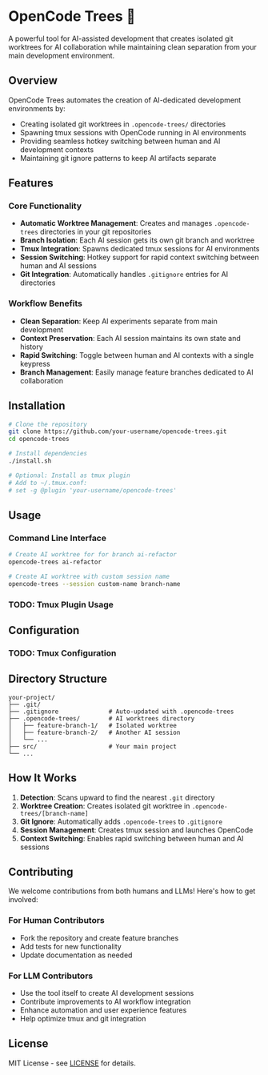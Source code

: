 # OpenCode Trees 🌳

A powerful tool for AI-assisted development that creates isolated git worktrees for AI collaboration while maintaining clean separation from your main development environment.

## Overview

OpenCode Trees automates the creation of AI-dedicated development environments by:
- Creating isolated git worktrees in `.opencode-trees/` directories
- Spawning tmux sessions with OpenCode running in AI environments  
- Providing seamless hotkey switching between human and AI development contexts
- Maintaining git ignore patterns to keep AI artifacts separate

## Features

### Core Functionality
- **Automatic Worktree Management**: Creates and manages `.opencode-trees` directories in your git repositories
- **Branch Isolation**: Each AI session gets its own git branch and worktree
- **Tmux Integration**: Spawns dedicated tmux sessions for AI environments
- **Session Switching**: Hotkey support for rapid context switching between human and AI sessions
- **Git Integration**: Automatically handles `.gitignore` entries for AI directories

### Workflow Benefits
- **Clean Separation**: Keep AI experiments separate from main development
- **Context Preservation**: Each AI session maintains its own state and history
- **Rapid Switching**: Toggle between human and AI contexts with a single keypress
- **Branch Management**: Easily manage feature branches dedicated to AI collaboration

## Installation

```bash
# Clone the repository
git clone https://github.com/your-username/opencode-trees.git
cd opencode-trees

# Install dependencies
./install.sh

# Optional: Install as tmux plugin
# Add to ~/.tmux.conf:
# set -g @plugin 'your-username/opencode-trees'
```

## Usage

### Command Line Interface

```bash
# Create AI worktree for for branch ai-refactor
opencode-trees ai-refactor

# Create AI worktree with custom session name
opencode-trees --session custom-name branch-name
```

### TODO: Tmux Plugin Usage

## Configuration

### TODO: Tmux Configuration

## Directory Structure

```
your-project/
├── .git/
├── .gitignore              # Auto-updated with .opencode-trees
├── .opencode-trees/        # AI worktrees directory
│   ├── feature-branch-1/   # Isolated worktree
│   ├── feature-branch-2/   # Another AI session
│   └── ...
├── src/                    # Your main project
└── ...
```

## How It Works

1. **Detection**: Scans upward to find the nearest `.git` directory
2. **Worktree Creation**: Creates isolated git worktree in `.opencode-trees/[branch-name]`
3. **Git Ignore**: Automatically adds `.opencode-trees` to `.gitignore`
4. **Session Management**: Creates tmux session and launches OpenCode
5. **Context Switching**: Enables rapid switching between human and AI sessions

## Contributing

We welcome contributions from both humans and LLMs! Here's how to get involved:

### For Human Contributors
- Fork the repository and create feature branches
- Add tests for new functionality
- Update documentation as needed

### For LLM Contributors
- Use the tool itself to create AI development sessions
- Contribute improvements to AI workflow integration
- Enhance automation and user experience features
- Help optimize tmux and git integration

## License

MIT License - see [LICENSE](LICENSE) for details.

